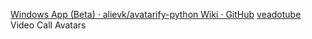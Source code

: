 
[Windows App (Beta) · alievk/avatarify-python Wiki · GitHub](https://github.com/alievk/avatarify-python/wiki/Windows-App-(Beta))
[veadotube](https://olmewe.itch.io/veadotube-mini)
Video Call Avatars
